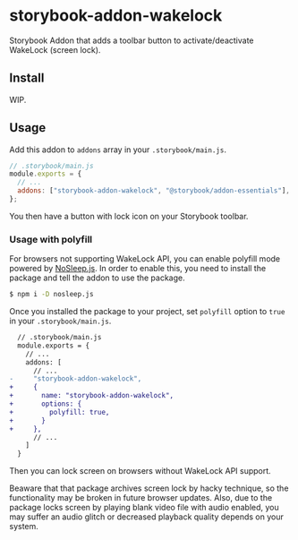 # storybook-addon-wakelock

Storybook Addon that adds a toolbar button to activate/deactivate WakeLock (screen lock).

## Install

WIP.

## Usage

Add this addon to `addons` array in your `.storybook/main.js`.

```js
// .storybook/main.js
module.exports = {
  // ...
  addons: ["storybook-addon-wakelock", "@storybook/addon-essentials"],
};
```

You then have a button with lock icon on your Storybook toolbar.

### Usage with polyfill

For browsers not supporting WakeLock API, you can enable polyfill mode powered by [NoSleep.js](https://github.com/richtr/NoSleep.js).
In order to enable this, you need to install the package and tell the addon to use the package.

```sh
$ npm i -D nosleep.js
```

Once you installed the package to your project, set `polyfill` option to `true` in your `.storybook/main.js`.

```diff
  // .storybook/main.js
  module.exports = {
    // ...
    addons: [
      // ...
-     "storybook-addon-wakelock",
+     {
+       name: "storybook-addon-wakelock",
+       options: {
+         polyfill: true,
+       }
+     },
      // ...
    ]
  }
```

Then you can lock screen on browsers without WakeLock API support.

Beaware that that package archives screen lock by hacky technique, so the functionality may be broken in future browser updates.
Also, due to the package locks screen by playing blank video file with audio enabled, you may suffer an audio glitch or decreased playback quality depends on your system.
